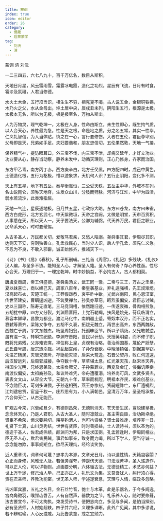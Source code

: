 ```yaml
---
title: 蒙训
index: true
icon: editor
order: 26
category:
  - 儒藏
  - 启蒙蒙学
tag:
  - 刘沅
  - 清
---
```


蒙训 清 刘沅  

一二三四五，六七八九十，百千万亿名，数目从斯积。  

天地日月星，风云雷雨雪，霜露冰电霞，造化之功烈。星辰有飞流，日月有时食，雹沴及氛祲，人君当修德。  

水火土木金，五行须当识，相生生不穷，相克克不竭。古人说五金，金银铜铁锡，木乃火之父，水从金母出。坤土居中央，辰戌丑未列，阴阳生五行，根源是太极。太极本无名，所以为无极，极是极至名，万物从斯出。  

人为万物灵，理气乾坤一，太极在人身，性命由斯立。未生性即心，既生拘气质，以人合天心，养性最为急。性是天之根，命是地之质，分之名五常，其实一性毕。仁义礼智信，为人当体贴，慎之在一心，言行要修饬。大者在五伦，君臣尊卑别，父母即是天，兄弟如手足。夫妇要谐和，朋友忠信切，五伦果然敦，天地一气接。  

保养精气神，提防眼耳口，外三宝不伐，内三宝不泄，却病又延年，才好立功业。功业要从心，静存当动察，静养未发中，动循天理则，正心乃修身，齐家而治国。  

东方甲乙青，南方丙丁赤，西方庚辛白，北方壬癸黑，四方配四时，戊己中黄色。土德造化根，五行为枢极，惟以迹象求，天机何人识？五行止阴阳，变化多不测。  

天上有五星，地下有五岳，泰华衡嵩恒，三公受天秩，五岳主中华，外域不在列。名山说昆仑，须弥天地脊，生发众山川，分肢而劈脉。河济与江淮，中华为四渎，弱水若流沙，此类难指屈。  

天地一气连，星辰通地极，日月共五星，七政综大略。东方曰苍龙，南方曰朱雀，西方白虎形，北方玄武七。中天紫微垣，天帝之宫阙，太微是明堂，天市百货积。人事悉在天，所以天人一，天子要法天，公卿为辅弼。代天养万民，君臣之职业，民命系天心，时时要儆惕。  

从古多圣人，万民都关切，爱敬笃君亲，又愁人陷溺。尧舜事其君，伊周尽其职，达则天下安，穷则独善立。孔孟救民心，当时少人识，后人学孔孟，须先仁义急。不忍为不良，不敢入邪僻，诚正始修齐，推诸天下一。  

《诗》《书》《易》《春秋》，孔子所删辑。三礼首《周官》，《礼记》多残缺，《礼仪》汉人编，与圣多不协。能知圣人心，才解圣人籍。圣人有何奇？存心养性亟。性尽心合天，万理归于一。一理定乾坤，时中妙损益，不必拘古人，古人都相契。  

唐虞夏商周，帝王俱盛德，尧舜禹汤文，武王同一辙。二帝与三王，万古之圭臬。夏以妹喜亡，商以妲己灭，周家八百年，秦皇袭基业，弃礼逞强横，先王规矩熄。汉高起布衣，灭楚王统一，王莽假谦恭，哀平祚中歇。光武兴南阳，民心思汉室，传世至建安，曹瞒逞凶逆。不筑受禅台，孙吴亦草窃。昭烈虽偏安，君臣志讨贼。史以三国称，陈寿无直笔。三马竞同槽，依然踵旧迹，一传遂衰微，骨肉相煎急。五胡扰中原，四方又分裂，刘渊居晋阳，上党石勒羯，扶风是姚羌，苻氐临渭立，慕容本鲜卑，昌黎为都业。渡江马化牛，南朝疆土蹙。寄奴本汉孙，而不正名实，篡弑等萧齐，梁陈又争夺。五胡不久衰，拓跋元魏立，再世出高齐，东西两魏敌，西魏亡于周，宇文东魏杰。杨坚周妇翁，托孤昧臣节，所以子隋炀，父兄敢弑逆，虽有混一功，转瞬宗祀绝。李渊守晋阳，世民以计劫，天授英明姿，而不修子职，既将兄弟残，父亦难安席，禅位称上皇，贞观有治略，善治绵国基，蔑伦产妖孽。武氏自号周，唐宗遭杀戮，祸乱起宫闱，子孙渐衰歇。中晚藩镇强，割据兼草窃。朱温芒砀民，灭唐兄面斥，存勖能灭梁，后来大荒逸。石晋父契丹，败亡何迅速，后汉智远刘，后周郭威接，争夺数十年，草草堪太息。红光罩天孩，赵宋本天畀，得国少光明，兄终思弟及。太宗负厥兄，子孙蒙罪业，西夏及金辽，侵侮讥臣妾。南渡仅偏安，太祖裔孙及，和议终难凭，帝舟遭覆溺。培养尚可风，文武多贤杰，表表文文山，从容全大节。元朝九十年，草率而杌隉。明祖本齐民，艰难创基业。不念勋臣功，苛刻多诛戮，子孙遂相残，燕王亦惨刻，贤嗣短祚亡，东厂遗祸烈。江刘逮忠贤，宦竖干权一，庄烈思有为，小人满朝邑。皇清万万年，圣圣相承接，六合仰天仁，从古无能匹。  

旷观古今来，兴衰如旦夕，有德则昌荣，无德则消灭。苍天爱生民，亶聪建皇极，念念体天心，乃是人君职。从古大圣人，随时凛兢业，圣主需良臣，治功斯卓绝。贤臣不希荣，但求要肫切，耕莘钓渭人，岂可拘资格？贤士最难逢，培养非一日，礼贤下士真，山川灵秀结。世世有贤臣，时时善损益，士人读诗书，须以圣为的。德造于圣人，佐君成伟绩。颜渊问为邦，只是求匡弼。孔孟若逢时，伊周同相业。臣无圣人心，欺君害民贼。事君如事亲，致身而力竭。所以下学人，便当守诚一，念念能勿欺，事事规矩立，欲尽天理纯，经纶谈笑协。  

近人重章词，词章何可蔑？忠孝为本源，文章光日月。诗以道性情，天籁岂容閟？心正而身修，风雅无人及。若但务淫夸，悖逆伤天德。书法泄菁华，圣人递造作，可以正人伦，可以详物则。点画要分明，六体循古法，无德徒精工，术艺亦何益？世上万千途，修己治人毕，己正亦正人，礼乐文为集。文莫吾犹人，躬行须心得，责在君亲师，养教功能密。世无圣人师，学述遂衰息，天理与人情，临政多忽略。  

吉凶军宾嘉，五礼之名目。金石丝竹音，匏土与木革，此是乐器名，于今多阙逸。宫商角徵羽，喉腭齿唇舌，人有自然声，器数为之节。礼乐养人心，随时要修葺，法古要宜今，不可太拘执。束发受诗书，便把志向立，多见与多闻，是怕当择别。必有圣贤师，人材始超轶。四子并六经，义理多详晰。此外广见闻，其中多谬说，若不辨瑕瑜，人心反滋戚。为此告蒙童，戒之宜勉力。  
